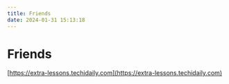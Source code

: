 ```yaml
---
title: Friends
date: 2024-01-31 15:13:18
---
```


# Friends

[https://extra-lessons.techidaily.com](https://extra-lessons.techidaily.com)